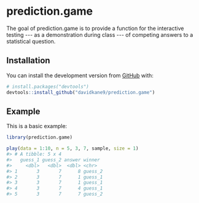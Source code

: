 
<!-- README.md is generated from README.Rmd. Please edit that file -->
prediction.game
===============

<!-- badges: start -->
<!-- badges: end -->
The goal of prediction.game is to provide a function for the interactive testing --- as a demonstration during class --- of competing answers to a statistical question.

Installation
------------

You can install the development version from [GitHub](https://github.com/) with:

``` r
# install.packages("devtools")
devtools::install_github("davidkane9/prediction.game")
```

Example
-------

This is a basic example:

``` r
library(prediction.game)

play(data = 1:10, n = 5, 3, 7, sample, size = 1)
#> # A tibble: 5 x 4
#>   guess_1 guess_2 answer winner 
#>     <dbl>   <dbl>  <dbl> <chr>  
#> 1       3       7      8 guess_2
#> 2       3       7      1 guess_1
#> 3       3       7      1 guess_1
#> 4       3       7      4 guess_1
#> 5       3       7      7 guess_2
```
